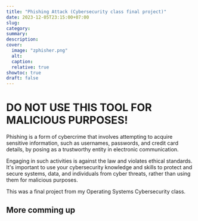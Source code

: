 ```yaml
---
title: "Phishing Attack (Cybersecurity class final project)"
date: 2023-12-05T23:15:00+07:00
slug: 
category: 
summary:
description: 
cover:
  image: "zphisher.png"
  alt:
  caption: 
  relative: true
showtoc: true
draft: false
---
```


# DO NOT USE THIS TOOL FOR MALICIOUS PURPOSES!

Phishing is a form of cybercrime that involves attempting to acquire sensitive information, such as usernames, passwords, and credit card details, by posing as a trustworthy entity in electronic communication.

Engaging in such activities is against the law and violates ethical standards. It's important to use your cybersecurity knowledge and skills to protect and secure systems, data, and individuals from cyber threats, rather than using them for malicious purposes.

This was a final project from my Operating Systems Cybersecurity class. 

## More comming up

###

